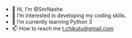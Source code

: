 - 👋 Hi, I’m @SnrNashe
- 👀 I’m interested in developing my coding skills.
- 🌱 I’m currently learning Python 3
- 📫 How to reach me t.chikutu@gmail.com

<!---
SnrNashe/SnrNashe is a ✨ special ✨ repository because its `README.md` (this file) appears on your GitHub profile.
You can click the Preview link to take a look at your changes.
--->
